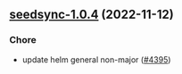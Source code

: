 

## [seedsync-1.0.4](https://github.com/truecharts/charts/compare/seedsync-1.0.3...seedsync-1.0.4) (2022-11-12)

### Chore

- update helm general non-major ([#4395](https://github.com/truecharts/charts/issues/4395))
  
  